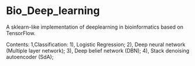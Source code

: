 # Bio_Deep_learning
A sklearn-like implementation of deeplearning in bioinformatics based on TensorFlow.

Contents:
1,Classification:
  1), Logistic Regression;
  2), Deep neural network (Multiple layer network);
  3), Deep belief network (DBN);
  4), Stack denoising autoencoder (SdA);
